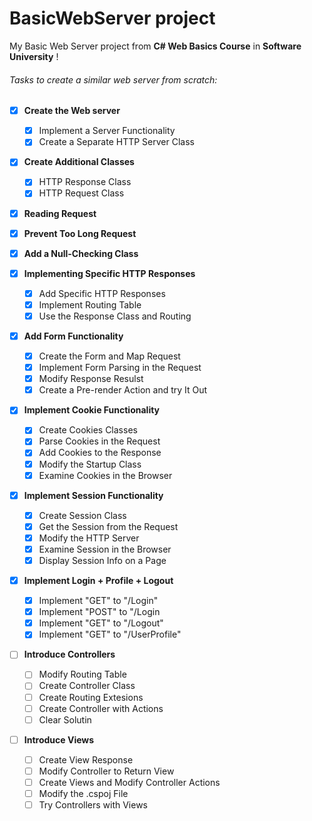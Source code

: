 # BasicWebServer project

My Basic Web Server project from **C# Web Basics Course** in **Software University** ! 



###### Tasks to create a similar web server from scratch:

- [x] **Create the Web server**
	- [x] Implement a Server Functionality
	- [x] Create a Separate HTTP Server Class

- [x] **Create Additional Classes**
	- [x] HTTP Response Class 
	- [x] HTTP Request Class 

- [x] **Reading Request**

- [x] **Prevent Too Long Request**

- [x] **Add a Null-Checking Class**

- [x] **Implementing Specific HTTP Responses**
	- [x] Add Specific HTTP Responses
	- [x] Implement Routing Table
	- [x] Use the Response Class and Routing

- [x] **Add Form Functionality**
	- [x] Create the Form and Map Request
	- [x] Implement Form Parsing in the Request
	- [x] Modify Response Resulst
	- [x] Create a Pre-render Action and try It Out

- [x] **Implement Cookie Functionality**
	- [x] Create Cookies Classes
	- [x] Parse Cookies in the Request
	- [x] Add Cookies to the Response
	- [x] Modify the Startup Class
	- [x] Examine Cookies in the Browser

- [x] **Implement Session Functionality**
	- [x] Create Session Class
	- [x] Get the Session from the Request
	- [x] Modify the HTTP Server
	- [x] Examine Session in the Browser
	- [x] Display Session Info on a Page

- [x] **Implement Login + Profile + Logout**
	- [x] Implement "GET" to "/Login"
	- [x] Implement "POST" to "/Login
	- [x] Implement "GET" to "/Logout"
	- [x] Implement "GET" to "/UserProfile"

- [ ] **Introduce Controllers**
	- [ ] Modify Routing Table
	- [ ] Create Controller Class
	- [ ] Create Routing Extesions 
	- [ ] Create Controller with Actions
	- [ ] Clear Solutin

- [ ] **Introduce Views**
	-[ ] Create View Response 
	-[ ] Modify Controller to Return View
	-[ ] Create Views and Modify Controller Actions
	-[ ] Modify the .cspoj File
	-[ ] Try Controllers with Views
